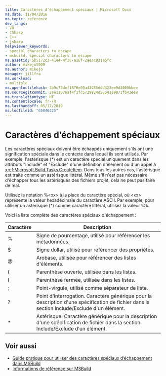 ```yaml
---
title: Caractères d’échappement spéciaux | Microsoft Docs
ms.date: 11/04/2016
ms.topic: reference
dev_langs:
- VB
- CSharp
- C++
- jsharp
helpviewer_keywords:
- special characters to escape
- msbuild, special characters to escape
ms.assetid: 5b5172c3-41e4-4f38-a16f-2aeac831a5fc
author: mikejo5000
ms.author: mikejo
manager: jillfra
ms.workload:
- multiple
ms.openlocfilehash: 3b9c73def1870e09a43485ddd423ee9d3000bbee
ms.sourcegitcommit: 2ee11676af4f3fc5729934d52541e9871fb43ee9
ms.translationtype: HT
ms.contentlocale: fr-FR
ms.lasthandoff: 05/17/2019
ms.locfileid: "65846225"
---
```

# <a name="special-characters-to-escape"></a>Caractères d’échappement spéciaux
Les caractères spéciaux doivent être échappés uniquement s'ils ont une signification spéciale dans le contexte dans lequel ils sont utilisés. Par exemple, l'astérisque (*) est un caractère spécial uniquement dans les attributs "Include" et "Exclude" d'une définition d'élément ou d'un appel à <xref:Microsoft.Build.Tasks.CreateItem>. Dans tous les autres cas, l'astérisque est traité comme un astérisque littéral. Même s'il n'est pas nécessaire d'échapper tous les astérisques des fichiers projet, cela ne peut pas faire de mal.

 Utilisez la notation %\<xx> à la place du caractère spécial, où \<xx> représente la valeur hexadécimale du caractère ASCII. Par exemple, pour utiliser un astérisque (*) comme caractère littéral, utilisez la valeur `%2A`.

 Voici la liste complète des caractères spéciaux d'échappement :

|Caractère|Description|
|---------------|-----------------|
|%|Signe de pourcentage, utilisé pour référencer les métadonnées.|
|$|Signe dollar, utilisé pour référencer des propriétés.|
|@|Arobase, utilisée pour référencer des listes d'éléments.|
|(|Parenthèse ouverte, utilisée dans les listes.|
|)|Parenthèse fermée, utilisée dans les listes.|
|;|Point-virgule, utilisé comme séparateur de liste.|
|?|Point d'interrogation. Caractère générique pour la description d'une spécification de fichier dans la section Include/Exclude d'un élément.|
|*|Astérisque. Caractère générique pour la description d'une spécification de fichier dans la section Include/Exclude d'un élément.|

## <a name="see-also"></a>Voir aussi
- [Guide pratique pour utiliser des caractères spéciaux d’échappement dans MSBuild](../msbuild/how-to-escape-special-characters-in-msbuild.md)
- [Informations de référence sur MSBuild](../msbuild/msbuild-reference.md)
